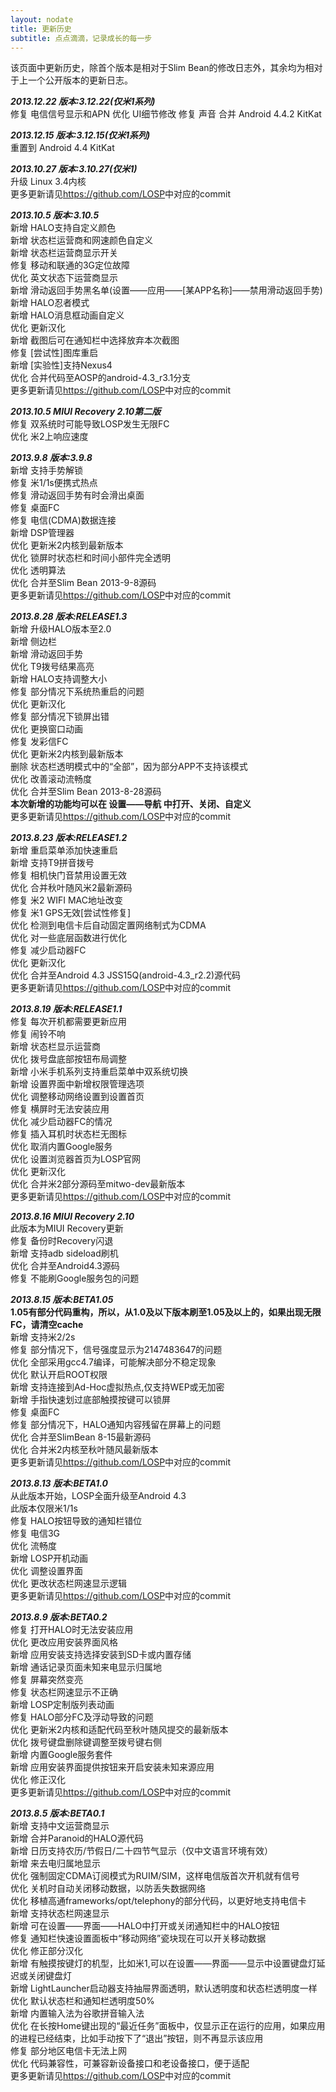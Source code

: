 ```yaml
---
layout: nodate
title: 更新历史
subtitle: 点点滴滴，记录成长的每一步
---
```

该页面中更新历史，除首个版本是相对于Slim Bean的修改日志外，其余均为相对于上一个公开版本的更新日志。

*__2013.12.22 版本:3.12.22(仅米1系列)__*  
修复 电信信号显示和APN
优化 UI细节修改
修复 声音
合并 Android 4.4.2 KitKat

*__2013.12.15 版本:3.12.15(仅米1系列)__*  
重置到 Android 4.4 KitKat

*__2013.10.27 版本:3.10.27(仅米1)__*  
升级 Linux 3.4内核  
更多更新请见<https://github.com/LOSP>中对应的commit

*__2013.10.5 版本:3.10.5__*  
新增 HALO支持自定义颜色  
新增 状态栏运营商和网速颜色自定义  
新增 状态栏运营商显示开关  
修复 移动和联通的3G定位故障  
优化 英文状态下运营商显示  
新增 滑动返回手势黑名单\(设置——应用——\[某APP名称\]——禁用滑动返回手势\)  
新增 HALO忍者模式  
新增 HALO消息框动画自定义  
优化 更新汉化  
新增 截图后可在通知栏中选择放弃本次截图  
修复 \[尝试性\]图库重启  
新增 \[实验性\]支持Nexus4  
优化 合并代码至AOSP的android-4.3_r3.1分支  
更多更新请见<https://github.com/LOSP>中对应的commit

*__2013.10.5 MIUI Recovery 2.10第二版__*  
修复 双系统时可能导致LOSP发生无限FC  
优化 米2上响应速度

*__2013.9.8 版本:3.9.8__*  
新增 支持手势解锁  
修复 米1/1s便携式热点  
修复 滑动返回手势有时会滑出桌面  
修复 桌面FC  
修复 电信\(CDMA\)数据连接  
新增 DSP管理器  
优化 更新米2内核到最新版本  
优化 锁屏时状态栏和时间小部件完全透明  
优化 透明算法  
优化 合并至Slim Bean 2013-9-8源码  
更多更新请见<https://github.com/LOSP>中对应的commit

*__2013.8.28 版本:RELEASE1.3__*  
新增 升级HALO版本至2.0  
新增 侧边栏  
新增 滑动返回手势  
优化 T9拨号结果高亮  
新增 HALO支持调整大小  
修复 部分情况下系统热重启的问题  
优化 更新汉化  
修复 部分情况下锁屏出错  
优化 更换窗口动画  
修复 发彩信FC  
优化 更新米2内核到最新版本  
删除 状态栏透明模式中的“全部”，因为部分APP不支持该模式  
优化 改善滚动流畅度  
优化 合并至Slim Bean 2013-8-28源码  
__本次新增的功能均可以在 设置——导航 中打开、关闭、自定义__  
更多更新请见<https://github.com/LOSP>中对应的commit

*__2013.8.23 版本:RELEASE1.2__*  
新增 重启菜单添加快速重启  
新增 支持T9拼音拨号  
修复 相机快门音禁用设置无效  
优化 合并秋叶随风米2最新源码  
修复 米2 WIFI MAC地址改变  
修复 米1 GPS无效\[尝试性修复\]  
优化 检测到电信卡后自动固定置网络制式为CDMA  
优化 对一些底层函数进行优化  
修复 减少启动器FC  
优化 更新汉化  
优化 合并至Android 4.3 JSS15Q(android-4.3_r2.2)源代码  
更多更新请见<https://github.com/LOSP>中对应的commit

*__2013.8.19 版本:RELEASE1.1__*  
修复 每次开机都需要更新应用  
修复 闹铃不响  
新增 状态栏显示运营商  
优化 拨号盘底部按钮布局调整  
新增 小米手机系列支持重启菜单中双系统切换  
新增 设置界面中新增权限管理选项  
优化 调整移动网络设置到设置首页  
修复 横屏时无法安装应用  
优化 减少启动器FC的情况  
修复 插入耳机时状态栏无图标  
优化 取消内置Google服务  
优化 设置浏览器首页为LOSP官网  
优化 更新汉化  
优化 合并米2部分源码至mitwo-dev最新版本  
更多更新请见<https://github.com/LOSP>中对应的commit

*__2013.8.16 MIUI Recovery 2.10__*  
此版本为MIUI Recovery更新  
修复 备份时Recovery闪退  
新增 支持adb sideload刷机  
优化 合并至Android4.3源码  
修复 不能刷Google服务包的问题  

*__2013.8.15 版本:BETA1.05__*  
__1.05有部分代码重构，所以，从1.0及以下版本刷至1.05及以上的，如果出现无限FC，请清空cache__  
新增 支持米2/2s  
修复 部分情况下，信号强度显示为2147483647的问题  
优化 全部采用gcc4.7编译，可能解决部分不稳定现象  
优化 默认开启ROOT权限  
新增 支持连接到Ad-Hoc虚拟热点,仅支持WEP或无加密  
新增 手指快速划过底部触摸按键可以锁屏  
修复 桌面FC  
修复 部分情况下，HALO通知内容残留在屏幕上的问题  
优化 合并至SlimBean 8-15最新源码  
优化 合并米2内核至秋叶随风最新版本  
更多更新请见<https://github.com/LOSP>中对应的commit

*__2013.8.13 版本:BETA1.0__*  
从此版本开始，LOSP全面升级至Android 4.3  
此版本仅限米1/1s  
修复 HALO按钮导致的通知栏错位  
修复 电信3G  
优化 流畅度  
新增 LOSP开机动画  
优化 调整设置界面  
优化 更改状态栏网速显示逻辑  
更多更新请见<https://github.com/LOSP>中对应的commit

*__2013.8.9 版本:BETA0.2__*  
修复 打开HALO时无法安装应用  
优化 更改应用安装界面风格  
新增 应用安装支持选择安装到SD卡或内置存储  
新增 通话记录页面未知来电显示归属地  
修复 屏幕突然变亮  
修复 状态栏网速显示不正确  
新增 LOSP定制版列表动画  
修复 HALO部分FC及浮动导致的问题  
优化 更新米2内核和适配代码至秋叶随风提交的最新版本  
优化 拨号键盘删除键调整至拨号键右侧  
新增 内置Google服务套件  
新增 应用安装界面提供按钮来开启安装未知来源应用  
优化 修正汉化  
更多更新请见<https://github.com/LOSP>中对应的commit

*__2013.8.5 版本:BETA0.1__*  
新增 支持中文运营商显示  
新增 合并Paranoid的HALO源代码  
新增 日历支持农历/节假日/二十四节气显示（仅中文语言环境有效）  
新增 来去电归属地显示  
优化 强制固定CDMA订阅模式为RUIM/SIM，这样电信版首次开机就有信号  
优化 关机时自动关闭移动数据，以防丢失数据网络  
优化 移植高通frameworks/opt/telephony的部分代码，以更好地支持电信卡  
新增 支持状态栏网速显示  
新增 可在设置——界面——HALO中打开或关闭通知栏中的HALO按钮  
修复 通知栏快速设置面板中“移动网络”瓷块现在可以开关移动数据  
优化 修正部分汉化  
新增 有触摸按键灯的机型，比如米1,可以在设置——界面——显示中设置键盘灯延迟或关闭键盘灯  
新增 LightLauncher启动器支持抽屉界面透明，默认透明度和状态栏透明度一样  
优化 默认状态栏和通知栏透明度50%  
新增 内置输入法为谷歌拼音输入法  
优化 在长按Home键出现的“最近任务”面板中，仅显示正在运行的应用，如果应用的进程已经结束，比如手动按下了“退出”按钮，则不再显示该应用  
修复 部分地区电信卡无法上网  
优化 代码兼容性，可兼容新设备接口和老设备接口，便于适配  
更多更新请见<https://github.com/LOSP>中对应的commit

